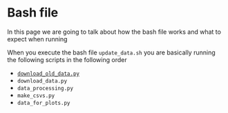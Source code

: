 # Bash file

In this page we are going to talk about how the bash file works and what to expect when running

When you execute the bash file `update_data.sh` you are basically running the following scripts in the following order

* [`download_old_data.py`](dowload-old-data-py)
* `download_data.py`
* `data_processing.py`
* `make_csvs.py`
* `data_for_plots.py`







